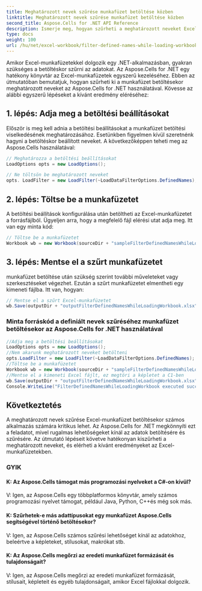```yaml
---
title: Meghatározott nevek szűrése munkafüzet betöltése közben
linktitle: Meghatározott nevek szűrése munkafüzet betöltése közben
second_title: Aspose.Cells for .NET API Reference
description: Ismerje meg, hogyan szűrheti a meghatározott neveket Excel-munkafüzet betöltésekor az Aspose.Cells for .NET segítségével.
type: docs
weight: 100
url: /hu/net/excel-workbook/filter-defined-names-while-loading-workbook/
---
```

Amikor Excel-munkafüzetekkel dolgozik egy .NET-alkalmazásban, gyakran szükséges a betöltéskor szűrni az adatokat. Az Aspose.Cells for .NET egy hatékony könyvtár az Excel-munkafüzetek egyszerű kezeléséhez. Ebben az útmutatóban bemutatjuk, hogyan szűrheti ki a munkafüzet betöltésekor meghatározott neveket az Aspose.Cells for .NET használatával. Kövesse az alábbi egyszerű lépéseket a kívánt eredmény eléréséhez:

## 1. lépés: Adja meg a betöltési beállításokat

Először is meg kell adnia a betöltési beállításokat a munkafüzet betöltési viselkedésének meghatározásához. Esetünkben figyelmen kívül szeretnénk hagyni a betöltéskor beállított neveket. A következőképpen teheti meg az Aspose.Cells használatával:

```csharp
// Meghatározza a betöltési beállításokat
LoadOptions opts = new LoadOptions();

// Ne töltsön be meghatározott neveket
opts. LoadFilter = new LoadFilter(~LoadDataFilterOptions.DefinedNames);
```

## 2. lépés: Töltse be a munkafüzetet

A betöltési beállítások konfigurálása után betöltheti az Excel-munkafüzetet a forrásfájlból. Ügyeljen arra, hogy a megfelelő fájl elérési utat adja meg. Itt van egy minta kód:

```csharp
// Töltse be a munkafüzetet
Workbook wb = new Workbook(sourceDir + "sampleFilterDefinedNamesWhileLoadingWorkbook.xlsx", opts);
```

## 3. lépés: Mentse el a szűrt munkafüzetet

munkafüzet betöltése után szükség szerint további műveleteket vagy szerkesztéseket végezhet. Ezután a szűrt munkafüzetet elmentheti egy kimeneti fájlba. Itt van, hogyan:

```csharp
// Mentse el a szűrt Excel-munkafüzetet
wb.Save(outputDir + "outputFilterDefinedNamesWhileLoadingWorkbook.xlsx");
```

### Minta forráskód a definiált nevek szűréséhez munkafüzet betöltésekor az Aspose.Cells for .NET használatával 
```csharp
//Adja meg a betöltési beállításokat
LoadOptions opts = new LoadOptions();
//Nem akarunk meghatározott neveket betölteni
opts.LoadFilter = new LoadFilter(~LoadDataFilterOptions.DefinedNames);
//Töltse be a munkafüzetet
Workbook wb = new Workbook(sourceDir + "sampleFilterDefinedNamesWhileLoadingWorkbook.xlsx", opts);
//Mentse el a kimeneti Excel fájlt, ez megtöri a képletet a C1-ben
wb.Save(outputDir + "outputFilterDefinedNamesWhileLoadingWorkbook.xlsx");
Console.WriteLine("FilterDefinedNamesWhileLoadingWorkbook executed successfully.");
```

## Következtetés

A meghatározott nevek szűrése Excel-munkafüzet betöltésekor számos alkalmazás számára kritikus lehet. Az Aspose.Cells for .NET megkönnyíti ezt a feladatot, mivel rugalmas lehetőségeket kínál az adatok betöltésére és szűrésére. Az útmutató lépéseit követve hatékonyan kiszűrheti a meghatározott neveket, és elérheti a kívánt eredményeket az Excel-munkafüzetekben.


### GYIK

#### K: Az Aspose.Cells támogat más programozási nyelveket a C#-on kívül?
    
V: Igen, az Aspose.Cells egy többplatformos könyvtár, amely számos programozási nyelvet támogat, például Java, Python, C++és még sok más.

#### K: Szűrhetek-e más adattípusokat egy munkafüzet Aspose.Cells segítségével történő betöltésekor?
    
V: Igen, az Aspose.Cells számos szűrési lehetőséget kínál az adatokhoz, beleértve a képleteket, stílusokat, makrókat stb.

#### K: Az Aspose.Cells megőrzi az eredeti munkafüzet formázását és tulajdonságait?
    
V: Igen, az Aspose.Cells megőrzi az eredeti munkafüzet formázását, stílusait, képleteit és egyéb tulajdonságait, amikor Excel fájlokkal dolgozik.